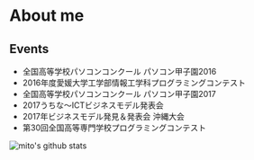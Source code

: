 # About me

## Events
- 全国高等学校パソコンコンクール パソコン甲子園2016
- 2016年度愛媛大学工学部情報工学科プログラミングコンテスト
- 全国高等学校パソコンコンクール パソコン甲子園2017
- 2017うちな〜ICTビジネスモデル発表会
- 2017年ビジネスモデル発見＆発表会 沖縄大会
- 第30回全国高等専門学校プログラミングコンテスト

![mito's github stats](https://github-readme-stats.vercel.app/api?username=mitohato14&count_private=true&theme=radical)
